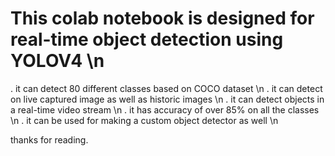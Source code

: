 # This colab notebook is designed for real-time object detection using YOLOV4 \n
. it can detect 80 different classes based on COCO dataset \n
. it can detect on live captured image as well as historic images \n
. it can detect objects in a real-time video stream \n
. it has accuracy of over 85% on all the classes \n
. it can be used for making a custom object detector as well \n

thanks for reading.

